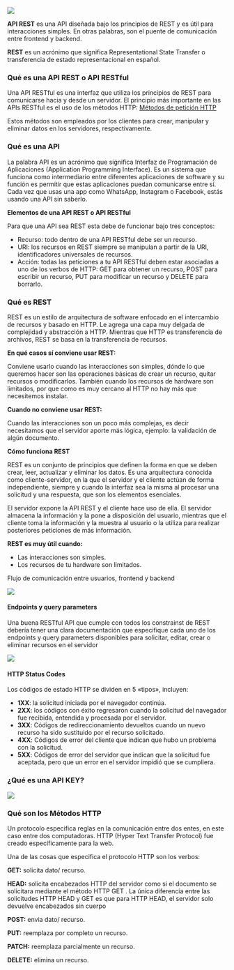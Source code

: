 ![](https://i.ibb.co/pyPMPfb/Captura-de-Pantalla-2022-05-03-a-la-s-8.webp)

**API REST** es una API diseñada bajo los principios de REST y es útil para interacciones simples. En otras palabras, son el puente de comunicación entre frontend y backend.

**REST** es un acrónimo que significa Representational State Transfer o transferencia de estado representacional en español.

### Qué es una API REST o API RESTful
Una API RESTful es una interfaz que utiliza los principios de REST para comunicarse hacia y desde un servidor. El principio más importante en las APIs RESTful es el uso de los métodos HTTP:  [Métodos de petición HTTP](https://developer.mozilla.org/es/docs/Web/HTTP/Methods "Métodos de petición HTTP")

Estos métodos son empleados por los clientes para crear, manipular y eliminar datos en los servidores, respectivamente.

### Qué es una API
La palabra API es un acrónimo que significa Interfaz de Programación de Aplicaciones (Application Programming Interface). Es un sistema que funciona como intermediario entre diferentes aplicaciones de software y su función es permitir que estas aplicaciones puedan comunicarse entre sí. Cada vez que usas una app como WhatsApp, Instagram o Facebook, estás usando una API sin saberlo.

**Elementos de una API REST o API RESTful**

Para que una API sea REST esta debe de funcionar bajo tres conceptos:
- Recurso: todo dentro de una API RESTful debe ser un recurso.
- URI: los recursos en REST siempre se manipulan a partir de la URI, identificadores universales de recursos.
- Acción: todas las peticiones a tu API RESTful deben estar asociadas a uno de los verbos de HTTP: GET para obtener un recurso, POST para escribir un recurso, PUT para modificar un recurso y DELETE para borrarlo.

### Qué es REST
REST es un estilo de arquitectura de software enfocado en el intercambio de recursos y basado en HTTP. Le agrega una capa muy delgada de complejidad y abstracción a HTTP. Mientras que HTTP es transferencia de archivos, REST se basa en la transferencia de recursos.

**En qué casos sí conviene usar REST:**

Conviene usarlo cuando las interacciones son simples, dónde lo que queremos hacer son las operaciones básicas de crear un recurso, quitar recursos o modificarlos. También cuando los recursos de hardware son limitados, por que como es muy cercano al HTTP no hay más que necesitemos instalar.

**Cuando no conviene usar REST:**

Cuando las interacciones son un poco más complejas, es decir necesitamos que el servidor aporte más lógica, ejemplo: la validación de algún documento.

**Cómo funciona REST**

REST es un conjunto de principios que definen la forma en que se deben crear, leer, actualizar y eliminar los datos. Es una arquitectura conocida como cliente-servidor, en la que el servidor y el cliente actúan de forma independiente, siempre y cuando la interfaz sea la misma al procesar una solicitud y una respuesta, que son los elementos esenciales.

El servidor expone la API REST y el cliente hace uso de ella. El servidor almacena la información y la pone a disposición del usuario, mientras que el cliente toma la información y la muestra al usuario o la utiliza para realizar posteriores peticiones de más información.

**REST es muy útil cuando:**
- Las interacciones son simples.
- Los recursos de tu hardware son limitados.

Flujo de comunicación entre usuarios, frontend y backend

![](https://i.ibb.co/7QQSBNN/Response-del-servidor-con-el-HTML-del-home-de-Platzi-2.gif)

#### Endpoints y query parameters

Una buena RESTful API que cumple con todos los constrainst de REST debería tener una clara documentación que especifique cada uno de los endpoints y query parameters disponibles para solicitar, editar, crear o eliminar recursos en el servidor

 ![](https://i.ibb.co/3Fx0KVv/gAYHTI0.png)
 
 #### HTTP Status Codes
Los códigos de estado HTTP se dividen en 5 «tipos», incluyen:

- **1XX**:  la solicitud iniciada por el navegador continúa.
- **2XX**: los códigos con éxito regresaron cuando la solicitud del navegador fue recibida, entendida y procesada por el servidor.
- **3XX**: Códigos de redireccionamiento devueltos cuando un nuevo recurso ha sido sustituido por el recurso solicitado.
- **4XX**: Códigos de error del cliente que indican que hubo un problema con la solicitud.
- **5XX**: Códigos de error del servidor que indican que la solicitud fue aceptada, pero que un error en el servidor impidió que se cumpliera.

### ¿Qué es una API KEY?
 ![](https://i.ibb.co/VWV783X/Zo66y0B.png)
 
 ### Qué son los Métodos HTTP
Un protocolo especifica reglas en la comunicación entre dos entes, en este caso entre dos computadoras. HTTP (Hyper Text Transfer Protocol) fue creado específicamente para la web.

Una de las cosas que especifica el protocolo HTTP son los verbos:

**GET:** solicita dato/ recurso.

**HEAD:**  solicita encabezados HTTP del servidor como si el documento se solicitara mediante el método HTTP GET . La única diferencia entre las solicitudes HTTP HEAD y GET es que para HTTP HEAD, el servidor solo devuelve encabezados sin cuerpo

**POST:**  envia dato/ recurso.

**PUT:** reemplaza por completo un recurso.

**PATCH:** reemplaza parcialmente un recurso.

**DELETE:** elimina un recurso.
